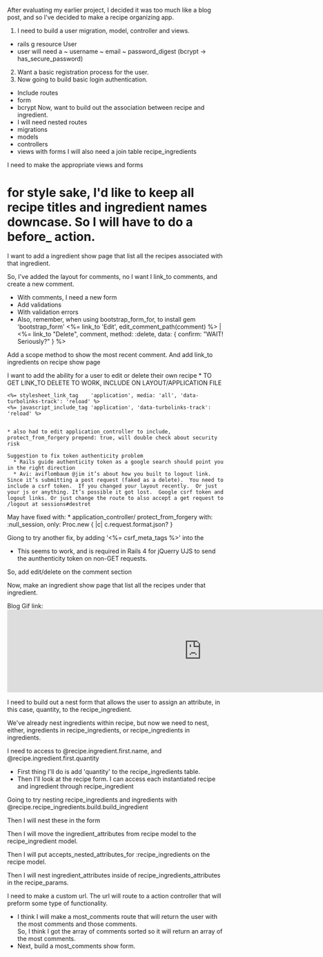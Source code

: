 After evaluating my earlier project, I decided it was too much like a blog post, and so I've decided to make a recipe organizing app.  

1. I need to build a user migration, model, controller and views.
  * rails g resource User
  * user will need a
    ~ username
    ~ email
    ~ password_digest (bcrypt -> has_secure_password)
2. Want a basic registration process for the user.  
3. Now going to build basic login authentication.
  * Include routes
  * form
  * bcrypt
Now, want to build out the association between recipe and ingredient.   
  * I will need nested routes
  * migrations
  * models
  * controllers
  * views with forms
I will also need a join table recipe_ingredients

I need to make the appropriate views and forms
# for style sake, I'd like to keep all recipe titles and ingredient names downcase. So I will have to do a before_ action.  

I want to add a ingredient show page that list all the recipes associated with that ingredient.

So, I've added the layout for comments, no I want I link_to comments, and create a new comment.
  * With comments, I need a new form
  * Add validations
  * With validation errors
  * Also, remember, when using bootstrap_form_for, to install gem 'bootstrap_form'
  <%= link_to 'Edit', edit_comment_path(comment) %> | <%= link_to "Delete", comment, method: :delete, data: { confirm: "WAIT! Seriously?" } %>

  Add a scope method to show the most recent comment.
  And add link_to ingredients on recipe show page

  I want to add the ability for a user to edit or delete their own recipe
    * TO GET LINK_TO DELETE TO WORK, INCLUDE ON LAYOUT/APPLICATION FILE

    <%= stylesheet_link_tag    'application', media: 'all', 'data-turbolinks-track': 'reload' %>
    <%= javascript_include_tag 'application', 'data-turbolinks-track': 'reload' %>


    * also had to edit application_controller to include, protect_from_forgery prepend: true, will double check about security risk

    Suggestion to fix token authenticity problem
      * Rails guide authenticity token as a google search should point you in the right direction
      * Avi: aviflombaum @jim it’s about how you built to logout link. Since it’s submitting a post request (faked as a delete).  You need to include a csrf token.  If you changed your layout recently.  Or just your js or anything. It’s possible it got lost.  Google csrf token and logout links. Or just change the route to also accept a get request to /logout at sessions#destrot

May have fixed with:
    * application_controller/ protect_from_forgery with: :null_session, only: Proc.new { |c| c.request.format.json? }

Giong to try another fix, by adding '<%= csrf_meta_tags %>' into the <head>
  * This seems to work, and is required in Rails 4 for jQuerry UJS to send the aunthenticity token on non-GET requests.

So, add edit/delete on the comment section

Now, make an ingredient show page that list all the recipes under that ingredient.


Blog Gif link: <iframe src="https://giphy.com/embed/CDH0spsSaqQUg" width="900" height="192" frameBorder="0" class="giphy-embed" allowFullScreen></iframe><p>

I need to build out a nest form that allows the user to assign an attribute, in this case, quantity, to the recipe_ingredient.  

We've already nest ingredients within recipe, but now we need to nest, either, ingredients in recipe_ingredients, or recipe_ingredients in ingredients.  

I need to access to @recipe.ingredient.first.name, and @recipe.ingredient.first.quantity
  * First thing I'll do is add 'quantity' to the recipe_ingredients table.  
  * Then I'll look at the recipe form.
I can access each instantiated recipe and ingredient through recipe_ingredient

Going to try nesting recipe_ingredients and ingredients with @recipe.recipe_ingredients.build.build_ingredient

Then I will nest these in the form

Then I will move the ingredient_attributes from recipe model to the recipe_ingredient model.  

Then I will put accepts_nested_attributes_for :recipe_ingredients on the recipe model.

Then I will nest ingredient_attributes inside of recipe_ingredients_attributes in the recipe_params.

I need to make a custom url.  The url will route to a action controller that will preform some type of functionality.  
  * I think I will make a most_comments route that will return the user with the most comments and those comments.  
So, I think I got the array of comments sorted so it will return an array of the most comments.  
  * Next, build a most_comments show form.  
